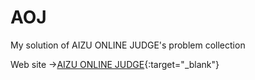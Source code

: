 # AOJ
My solution of AIZU ONLINE JUDGE's problem collection

Web site ->[AIZU ONLINE JUDGE](http://judge.u-aizu.ac.jp/onlinejudge/){:target="_blank"}
